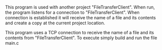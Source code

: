 This program is used with another project "FileTransferClient". When run, the program listens for a connection to "FileTransferClient". When connection is established it will receive the name of a file and its contents and create a copy at the current project location.

This program uses a TCP connection to receive the name of a file and its contents from "FileTransferClient". To execute simply build and run the file main.c